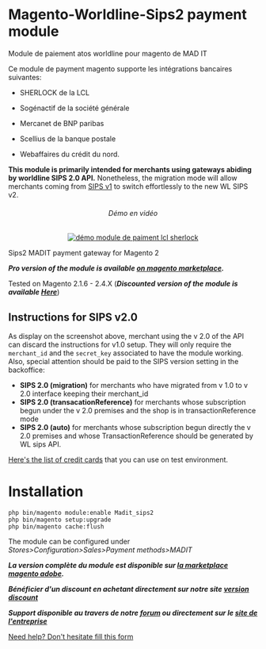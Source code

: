 # Magento-Worldline-Sips2 payment module

Module de paiement atos worldline pour magento de MAD IT

Ce module de payment magento supporte les intégrations bancaires suivantes:

- SHERLOCK de la LCL

- Sogénactif de la société générale

- Mercanet de BNP paribas

- Scellius de la banque postale

- Webaffaires du crédit du nord.


**This module is primarily intended for merchants using gateways abiding by worldline SIPS 2.0 API.**
Nonetheless, the migration mode will allow merchants coming from [SIPS v1](https://documentation.sips.worldline.com/en/announcements/end-sips-10.html) to switch effortlessly to the new WL SIPS v2.

<div align="center"><h6>Démo en vidéo</h6>
  <a href="[https://youtu.be/kRIzj2Vv5zE](https://youtu.be/UtoN8foENPg)"><img src="https://user-images.githubusercontent.com/3765910/174391752-bad6a83e-e610-47b5-98bf-5bfe041c88b1.png" alt="démo module de paiment lcl sherlock"></a> 
</div>



Sips2 MADIT payment gateway for Magento 2


***Pro version of the module is available [on magento marketplace](https://marketplace.magento.com/madit-sips2.html).***


Tested on Magento 2.1.6 - 2.4.X (***Discounted version of the module is available [Here](https://www.madit.fr/shop/product/worldline-sips2-module-for-magento-2-6)***)



## Instructions for SIPS v2.0
As display on the screenshot above, merchant using the v 2.0 of the API can discard the instructions for v1.0 setup.
They will only require the `merchant_id` and the `secret_key` associated to have the module working.
Also, special attention should be paid to the SIPS version setting in the backoffice:
- **SIPS 2.0 (migration)** for merchants who have migrated from v 1.0 to v 2.0 interface keeping their merchant_id
- **SIPS 2.0 (transacationReference)** for merchants whose subscription begun under the v 2.0 premises and the shop is in transactionReference mode
- **SIPS 2.0 (auto)** for merchants whose subscription begun directly  the v 2.0 premises and whose TransactionReference should be generated by WL sips API.

[Here's the list of credit cards](https://documentation.sips.worldline.com/fr/cartes-de-test.html) that you can use on test environment.


Installation
============

```
php bin/magento module:enable Madit_sips2
php bin/magento setup:upgrade
php bin/magento cache:flush
```

The module can be configured under *Stores>Configuration>Sales>Payment methods>MADIT*


***La version complète du module est disponible sur [la marketplace magento adobe](https://marketplace.magento.com/madit-sips2.html).***

***Bénéficier d'un discount en achetant directement sur notre site [version discount](https://www.madit.fr/shop/product/worldline-sips2-module-for-magento-2-6)***

***Support disponible au travers de notre [**forum**](https://forum.madit.fr/) ou directement sur le [site de l'entreprise](https://www.madit.fr/en_US/contacteznous)***

[Need help? Don't hesitate fill this form](https://www.madit.fr/contacteznous)


